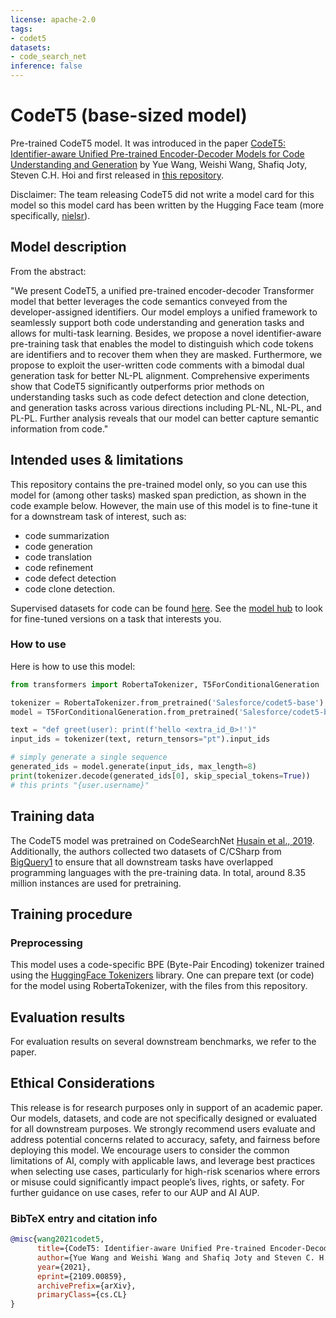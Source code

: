 ```yaml
---
license: apache-2.0
tags:
- codet5
datasets:
- code_search_net
inference: false
---
```


# CodeT5 (base-sized model) 

Pre-trained CodeT5 model. It was introduced in the paper [CodeT5: Identifier-aware Unified Pre-trained Encoder-Decoder Models
for Code Understanding and Generation](https://arxiv.org/abs/2109.00859) by Yue Wang, Weishi Wang, Shafiq Joty, Steven C.H. Hoi and first released in [this repository](https://github.com/salesforce/CodeT5). 

Disclaimer: The team releasing CodeT5 did not write a model card for this model so this model card has been written by the Hugging Face team (more specifically, [nielsr](https://huggingface.co/nielsr)).

## Model description

From the abstract:

"We present CodeT5, a unified pre-trained encoder-decoder Transformer model that better leverages the code semantics conveyed from the developer-assigned identifiers. Our model employs a unified framework to seamlessly support both code understanding and generation tasks and allows for multi-task learning. Besides, we propose a novel identifier-aware pre-training task that enables the model to distinguish which code tokens are identifiers and to recover them when they are masked. Furthermore, we propose to exploit the user-written code comments with a bimodal dual generation task for better NL-PL alignment. Comprehensive experiments show that CodeT5 significantly outperforms prior methods on understanding tasks such as code defect detection and clone detection, and generation tasks across various directions including PL-NL, NL-PL, and PL-PL. Further analysis reveals that our model can better capture semantic information from code."

## Intended uses & limitations

This repository contains the pre-trained model only, so you can use this model for (among other tasks) masked span prediction, as shown in the code example below. However, the main use of this model is to fine-tune it for a downstream task of interest, such as:
* code summarization
* code generation
* code translation
* code refinement
* code defect detection
* code clone detection. 

Supervised datasets for code can be found [here](https://huggingface.co/datasets?languages=languages:code).
See the [model hub](https://huggingface.co/models?search=salesforce/codet) to look for fine-tuned versions on a task that interests you.

### How to use

Here is how to use this model:

```python
from transformers import RobertaTokenizer, T5ForConditionalGeneration

tokenizer = RobertaTokenizer.from_pretrained('Salesforce/codet5-base')
model = T5ForConditionalGeneration.from_pretrained('Salesforce/codet5-base')

text = "def greet(user): print(f'hello <extra_id_0>!')"
input_ids = tokenizer(text, return_tensors="pt").input_ids

# simply generate a single sequence
generated_ids = model.generate(input_ids, max_length=8)
print(tokenizer.decode(generated_ids[0], skip_special_tokens=True))
# this prints "{user.username}"
```

## Training data

The CodeT5 model was pretrained on CodeSearchNet [Husain et al., 2019](https://arxiv.org/abs/1909.09436). Additionally, the authors collected two datasets of C/CSharp from [BigQuery1](https://console.cloud.google.com/marketplace/details/github/github-repos) to ensure that all downstream tasks have overlapped programming languages with the pre-training data. In total, around 8.35 million instances are used for pretraining. 

## Training procedure

### Preprocessing

This model uses a code-specific BPE (Byte-Pair Encoding) tokenizer trained using the [HuggingFace Tokenizers](https://github.com/huggingface/tokenizers) library. One can prepare text (or code) for the model using RobertaTokenizer, with the files from this repository.

## Evaluation results

For evaluation results on several downstream benchmarks, we refer to the paper.

## Ethical Considerations

This release is for research purposes only in support of an academic paper. Our models, datasets, and code are not specifically designed or evaluated for all downstream purposes. We strongly recommend users evaluate and address potential concerns related to accuracy, safety, and fairness before deploying this model. We encourage users to consider the common limitations of AI, comply with applicable laws, and leverage best practices when selecting use cases, particularly for high-risk scenarios where errors or misuse could significantly impact people’s lives, rights, or safety. For further guidance on use cases, refer to our AUP and AI AUP. 

### BibTeX entry and citation info

```bibtex
@misc{wang2021codet5,
      title={CodeT5: Identifier-aware Unified Pre-trained Encoder-Decoder Models for Code Understanding and Generation}, 
      author={Yue Wang and Weishi Wang and Shafiq Joty and Steven C. H. Hoi},
      year={2021},
      eprint={2109.00859},
      archivePrefix={arXiv},
      primaryClass={cs.CL}
}
```